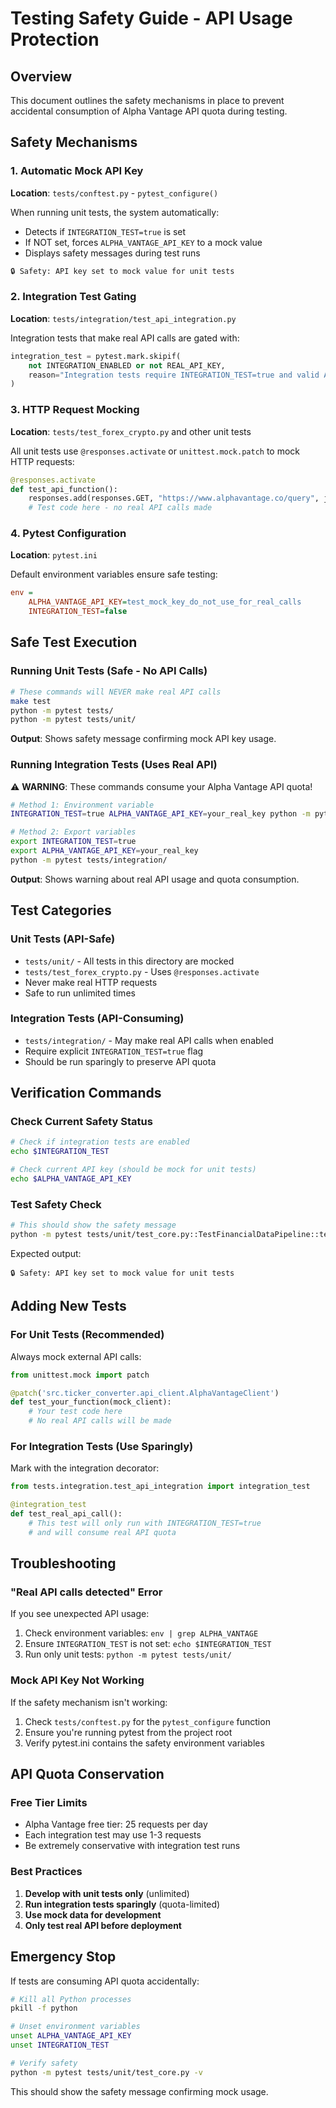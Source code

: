 # Testing Safety Guide - API Usage Protection

## Overview

This document outlines the safety mechanisms in place to prevent accidental consumption of Alpha Vantage API quota during testing.

## Safety Mechanisms

### 1. Automatic Mock API Key

**Location**: `tests/conftest.py` - `pytest_configure()`

When running unit tests, the system automatically:
- Detects if `INTEGRATION_TEST=true` is set
- If NOT set, forces `ALPHA_VANTAGE_API_KEY` to a mock value
- Displays safety messages during test runs

```bash
🔒 Safety: API key set to mock value for unit tests
```

### 2. Integration Test Gating

**Location**: `tests/integration/test_api_integration.py`

Integration tests that make real API calls are gated with:
```python
integration_test = pytest.mark.skipif(
    not INTEGRATION_ENABLED or not REAL_API_KEY,
    reason="Integration tests require INTEGRATION_TEST=true and valid API key",
)
```

### 3. HTTP Request Mocking

**Location**: `tests/test_forex_crypto.py` and other unit tests

All unit tests use `@responses.activate` or `unittest.mock.patch` to mock HTTP requests:
```python
@responses.activate
def test_api_function():
    responses.add(responses.GET, "https://www.alphavantage.co/query", json=mock_data)
    # Test code here - no real API calls made
```

### 4. Pytest Configuration

**Location**: `pytest.ini`

Default environment variables ensure safe testing:
```ini
env =
    ALPHA_VANTAGE_API_KEY=test_mock_key_do_not_use_for_real_calls
    INTEGRATION_TEST=false
```

## Safe Test Execution

### Running Unit Tests (Safe - No API Calls)

```bash
# These commands will NEVER make real API calls
make test
python -m pytest tests/
python -m pytest tests/unit/
```

**Output**: Shows safety message confirming mock API key usage.

### Running Integration Tests (Uses Real API)

⚠️ **WARNING**: These commands consume your Alpha Vantage API quota!

```bash
# Method 1: Environment variable
INTEGRATION_TEST=true ALPHA_VANTAGE_API_KEY=your_real_key python -m pytest tests/integration/

# Method 2: Export variables
export INTEGRATION_TEST=true
export ALPHA_VANTAGE_API_KEY=your_real_key
python -m pytest tests/integration/
```

**Output**: Shows warning about real API usage and quota consumption.

## Test Categories

### Unit Tests (API-Safe)
- `tests/unit/` - All tests in this directory are mocked
- `tests/test_forex_crypto.py` - Uses `@responses.activate`
- Never make real HTTP requests
- Safe to run unlimited times

### Integration Tests (API-Consuming)
- `tests/integration/` - May make real API calls when enabled
- Require explicit `INTEGRATION_TEST=true` flag
- Should be run sparingly to preserve API quota

## Verification Commands

### Check Current Safety Status

```bash
# Check if integration tests are enabled
echo $INTEGRATION_TEST

# Check current API key (should be mock for unit tests)
echo $ALPHA_VANTAGE_API_KEY
```

### Test Safety Check

```bash
# This should show the safety message
python -m pytest tests/unit/test_core.py::TestFinancialDataPipeline::test_pipeline_initialization_with_api_key -v
```

Expected output:
```
🔒 Safety: API key set to mock value for unit tests
```

## Adding New Tests

### For Unit Tests (Recommended)

Always mock external API calls:

```python
from unittest.mock import patch

@patch('src.ticker_converter.api_client.AlphaVantageClient')
def test_your_function(mock_client):
    # Your test code here
    # No real API calls will be made
```

### For Integration Tests (Use Sparingly)

Mark with the integration decorator:

```python
from tests.integration.test_api_integration import integration_test

@integration_test
def test_real_api_call():
    # This test will only run with INTEGRATION_TEST=true
    # and will consume real API quota
```

## Troubleshooting

### "Real API calls detected" Error

If you see unexpected API usage:

1. Check environment variables: `env | grep ALPHA_VANTAGE`
2. Ensure `INTEGRATION_TEST` is not set: `echo $INTEGRATION_TEST`
3. Run only unit tests: `python -m pytest tests/unit/`

### Mock API Key Not Working

If the safety mechanism isn't working:

1. Check `tests/conftest.py` for the `pytest_configure` function
2. Ensure you're running pytest from the project root
3. Verify pytest.ini contains the safety environment variables

## API Quota Conservation

### Free Tier Limits
- Alpha Vantage free tier: 25 requests per day
- Each integration test may use 1-3 requests
- Be extremely conservative with integration test runs

### Best Practices
1. **Develop with unit tests only** (unlimited)
2. **Run integration tests sparingly** (quota-limited)
3. **Use mock data for development** 
4. **Only test real API before deployment**

## Emergency Stop

If tests are consuming API quota accidentally:

```bash
# Kill all Python processes
pkill -f python

# Unset environment variables
unset ALPHA_VANTAGE_API_KEY
unset INTEGRATION_TEST

# Verify safety
python -m pytest tests/unit/test_core.py -v
```

This should show the safety message confirming mock usage.
